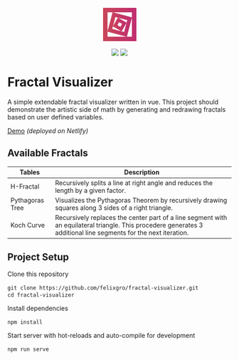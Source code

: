 <p align="center">
	<img width="75" height="75" src="src/assets/logo.png">
</p>
<p align="center">
	<img height="16" src="https://img.shields.io/github/package-json/v/felixgro/fractal-visualizer?color=%23b84961">
	<img height="16" src="https://img.shields.io/github/license/felixgro/fractal-visualizer?color=%23b84961">
</p>

# Fractal Visualizer

A simple extendable fractal visualizer written in vue. This project should demonstrate the artistic side of math by generating and redrawing fractals based on user defined variables.

[Demo](https://fractal-visualizer.netlify.app/) *(deployed on Netlify)*

## Available Fractals

| Tables           | Description   |
|------------------|---------------|
| H-Fractal        | Recursively splits a line at right angle and reduces the length by a given factor. |
| Pythagoras Tree     | Visualizes the Pythagoras Theorem by recursively drawing squares along 3 sides of a right triangle. |
| Koch Curve          | Recursively replaces the center part of a line segment with an equilateral triangle. This procedere generates 3 additional line segments for the next iteration. |

## Project Setup
Clone this repository
```
git clone https://github.com/felixgro/fractal-visualizer.git
cd fractal-visualizer
```
Install dependencies
```
npm install
```
Start server with hot-reloads and auto-compile for development
```
npm run serve
```